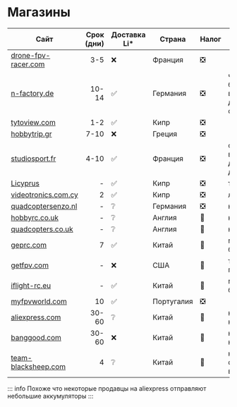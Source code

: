 # Магазины


| Сайт                                                  | Срок (дни)  | Доставка Li* | Страна     | Налог | Примечание                                            |
| ----------------------------------------------------- | ----------: | ------------ | ---------- | ----- | ----------------------------------------------------- |
| [drone-fpv-racer.com](http://drone-fpv-racer.com/en)  | 3-5         | ❌           | Франция    | ❎    |                                                       |
| [n-factory.de](http://n-factory.de/)                  | 10-14       | ✅           | Германия   | ❎    | чтобы довезли батки нужно выбирать доставку через dhl |
| [tytoview.com](http://tytoview.com/)                  | 1-2         | ✅           | Кипр       | ❎    |                                                       |
| [hobbytrip.gr](http://hobbytrip.gr/)                  | 7-10        | ❌           | Греция     | ❎    |                                                       |
| [studiosport.fr](http://studiosport.fr/)              | 4-10        | ✅           | Франция    | ❎    | стабильно возят батки, но дорогая доставка            |
| [Licyprus](http://facebook.com/Licyprus)              | -           | ✅           | Кипр       | ❎    | только акумы                                          |
| [videotronics.com.cy](https://videotronics.com.cy/)   | 2           | ✅           | Кипр       | ❎    | лионки провода                                        |
| [quadcoptersenzo.nl](https://quadcoptersenzo.nl/)     | -           | ❔           | Германия   | ❎    | не проверялся                                         |
| [hobbyrc.co.uk](https://www.hobbyrc.co.uk/)           | -           | ❔           | Англия     | 🔴    | не проверялся                                         |
| [quadcopters.co.uk](https://www.quadcopters.co.uk/)   | -           | ❔           | Англия     | 🔴    | не проверялся                                         |
| [geprc.com](https://geprc.com/)                       | 7           | ✅           | Китай      | 🔴    | можно только 2 батки с дроном                         |
| [getfpv.com](https://www.getfpv.com/)                 | -           | ❌           | США        | 🔴    | только через пересыльщиков                            |
| [iflight-rc.eu](https://iflight-rc.eu/)               | -           | ✅           | Китай      | 🔴    | можно только 2 батки с дроном                         |
| [myfpvworld.com](http://myfpvworld.com/)              | 10          | ✅           | Португалия | ❎    |                                                       |
| [aliexpress.com](https://aliexpress.com/)             | 30-60       | ❔           | Китай      | 🔴    | налог платится на площадке                            |
| [banggood.com](https://www.banggood.com/ru/)          | 30-60       | ❌           | Китай      | 🔴    | налог платится на площадке                            |
| [team-blacksheep.com](https://team-blacksheep.com/)   | 4           | ❔            | Китай      | 🔴    | налог на сайте dhl при въезде в страну                |

::: info
Похоже что некоторые продавцы на aliexpress отправляют небольшие аккумуляторы
:::

